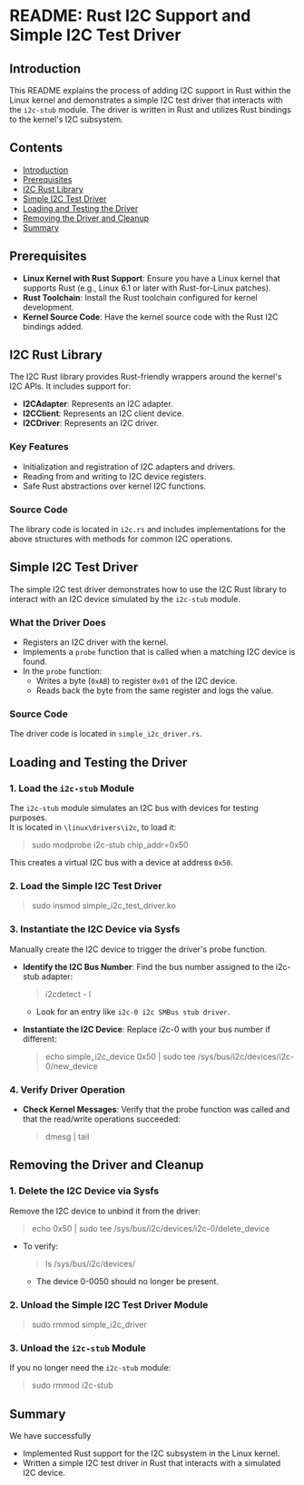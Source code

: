 # README: Rust I2C Support and Simple I2C Test Driver

## Introduction

This README explains the process of adding I2C support in Rust within the Linux kernel and demonstrates a simple I2C test driver that interacts with the `i2c-stub` module. The driver is written in Rust and utilizes Rust bindings to the kernel's I2C subsystem.

## Contents

- [Introduction](#introduction)
- [Prerequisites](#prerequisites)
- [I2C Rust Library](#i2c-rust-library)
- [Simple I2C Test Driver](#simple-i2c-test-driver)
- [Loading and Testing the Driver](#loading-and-testing-the-driver)
- [Removing the Driver and Cleanup](#removing-the-driver-and-cleanup)
- [Summary](#summary)

## Prerequisites

- **Linux Kernel with Rust Support**: Ensure you have a Linux kernel that supports Rust (e.g., Linux 6.1 or later with Rust-for-Linux patches).
- **Rust Toolchain**: Install the Rust toolchain configured for kernel development.
- **Kernel Source Code**: Have the kernel source code with the Rust I2C bindings added.

## I2C Rust Library

The I2C Rust library provides Rust-friendly wrappers around the kernel's I2C APIs. It includes support for:

- **I2CAdapter**: Represents an I2C adapter.
- **I2CClient**: Represents an I2C client device.
- **I2CDriver**: Represents an I2C driver.

### Key Features

- Initialization and registration of I2C adapters and drivers.
- Reading from and writing to I2C device registers.
- Safe Rust abstractions over kernel I2C functions.

### Source Code

The library code is located in `i2c.rs` and includes implementations for the above structures with methods for common I2C operations.

## Simple I2C Test Driver

The simple I2C test driver demonstrates how to use the I2C Rust library to interact with an I2C device simulated by the `i2c-stub` module.

### What the Driver Does

- Registers an I2C driver with the kernel.
- Implements a `probe` function that is called when a matching I2C device is found.
- In the `probe` function:
  - Writes a byte (`0xAB`) to register `0x01` of the I2C device.
  - Reads back the byte from the same register and logs the value.

### Source Code

The driver code is located in `simple_i2c_driver.rs`.

## Loading and Testing the Driver
### 1. Load the `i2c-stub` Module
The `i2c-stub` module simulates an I2C bus with devices for testing purposes. <br />
It is located in `\linux\drivers\i2c`, to load it:
> sudo modprobe i2c-stub chip_addr=0x50 
>
This creates a virtual I2C bus with a device at address `0x50`.
### 2. Load the Simple I2C Test Driver
>sudo insmod simple_i2c_test_driver.ko 
> 
### 3. Instantiate the I2C Device via Sysfs
Manually create the I2C device to trigger the driver's probe function.

- **Identify the I2C Bus Number**: Find the bus number assigned to the i2c-stub adapter:
    >  i2cdetect - l
    >

    - Look for an entry like `i2c-0 i2c SMBus stub driver`.

- **Instantiate the I2C Device**: Replace i2c-0 with your bus number if different:
    > echo simple_i2c_device 0x50 | sudo tee /sys/bus/i2c/devices/i2c-0/new_device
    >
### 4. Verify Driver Operation

- **Check Kernel Messages**: Verify that the probe function was called and that the read/write operations succeeded:
    > dmesg | tail
    >

## Removing the Driver and Cleanup
### 1. Delete the I2C Device via Sysfs
Remove the I2C device to unbind it from the driver:
> echo 0x50 | sudo tee /sys/bus/i2c/devices/i2c-0/delete_device
>

- To verify:
    > ls /sys/bus/i2c/devices/
    >
    - The device 0-0050 should no longer be present.

### 2.  Unload the Simple I2C Test Driver Module
> sudo rmmod simple_i2c_driver
>

### 3. Unload the `i2c-stub` Module
If you no longer need the `i2c-stub` module:
> sudo rmmod i2c-stub 
>

## Summary
We have successfully
- Implemented Rust support for the I2C subsystem in the Linux kernel.
- Written a simple I2C test driver in Rust that interacts with a simulated I2C device.


